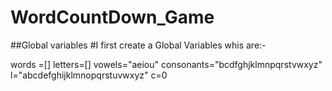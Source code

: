 # WordCountDown_Game

##Global variables
#I first create a Global Variables whis are:-

words =[]
letters=[]
vowels="aeiou"
consonants="bcdfghjklmnpqrstvwxyz"
l="abcdefghijklmnopqrstuvwxyz"
c=0
